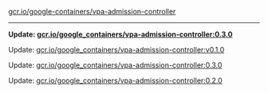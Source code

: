 [gcr.io/google-containers/vpa-admission-controller](https://hub.docker.com/r/cruse/vpa-admission-controller/tags/) 

----
**Update: [gcr.io/google_containers/vpa-admission-controller:0.3.0](https://hub.docker.com/r/cruse/vpa-admission-controller/tags/)**

Update: [gcr.io/google_containers/vpa-admission-controller:v0.1.0](https://hub.docker.com/r/cruse/vpa-admission-controller/tags/)

Update: [gcr.io/google_containers/vpa-admission-controller:0.3.0](https://hub.docker.com/r/cruse/vpa-admission-controller/tags/)

Update: [gcr.io/google_containers/vpa-admission-controller:0.2.0](https://hub.docker.com/r/cruse/vpa-admission-controller/tags/)

